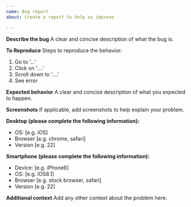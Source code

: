 ```yaml
---
name: Bug report
about: Create a report to help us improve

---
```


**Describe the bug**
A clear and concise description of what the bug is.

**To Reproduce**
Steps to reproduce the behavior:
1. Go to '...'
2. Click on '....'
3. Scroll down to '....'
4. See error

**Expected behavior**
A clear and concise description of what you expected to happen.

**Screenshots**
If applicable, add screenshots to help explain your problem.

**Desktop (please complete the following information):**

-   OS: \[e.g. iOS]
-   Browser \[e.g. chrome, safari]
-   Version \[e.g. 22]

**Smartphone (please complete the following information):**

-   Device: \[e.g. iPhone6]
-   OS: \[e.g. iOS8.1]
-   Browser \[e.g. stock browser, safari]
-   Version \[e.g. 22]

**Additional context**
Add any other context about the problem here.
